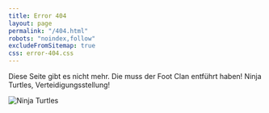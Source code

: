 ```yaml
---
title: Error 404
layout: page
permalink: "/404.html"
robots: "noindex,follow"
excludeFromSitemap: true
css: error-404.css
---
```


Diese Seite gibt es nicht mehr. Die muss der Foot Clan entführt haben! Ninja Turtles, Verteidigungsstellung!

<div class="sewer">
<img src="/assets/images/error/ninja-turtles.png" class="no-background ninja-turtles" alt="Ninja Turtles">
</div>
